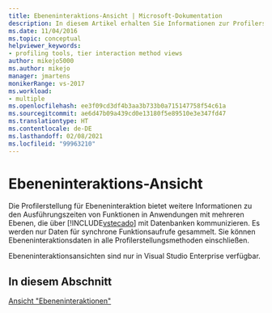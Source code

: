 ```yaml
---
title: Ebeneninteraktions-Ansicht | Microsoft-Dokumentation
description: In diesem Artikel erhalten Sie Informationen zur Profilerstellung für Ebeneninteraktionen. Hier erhalten Sie weitere Informationen zu den Ausführungszeiten von Funktionen in Anwendungen mit mehreren Ebenen, die mit Datenbanken kommunizieren.
ms.date: 11/04/2016
ms.topic: conceptual
helpviewer_keywords:
- profiling tools, tier interaction method views
author: mikejo5000
ms.author: mikejo
manager: jmartens
monikerRange: vs-2017
ms.workload:
- multiple
ms.openlocfilehash: ee3f09cd3df4b3aa3b733b0a715147758f54c61a
ms.sourcegitcommit: ae6d47b09a439cd0e13180f5e89510e3e347fd47
ms.translationtype: HT
ms.contentlocale: de-DE
ms.lasthandoff: 02/08/2021
ms.locfileid: "99963210"
---
```

# <a name="tier-interaction-views"></a>Ebeneninteraktions-Ansicht

Die Profilerstellung für Ebeneninteraktion bietet weitere Informationen zu den Ausführungszeiten von Funktionen in Anwendungen mit mehreren Ebenen, die über [!INCLUDE[vstecado](../data-tools/includes/vstecado_md.md)] mit Datenbanken kommunizieren. Es werden nur Daten für synchrone Funktionsaufrufe gesammelt. Sie können Ebeneninteraktionsdaten in alle Profilerstellungsmethoden einschließen.

Ebeneninteraktionsansichten sind nur in Visual Studio Enterprise verfügbar.

## <a name="in-this-section"></a>In diesem Abschnitt

[Ansicht "Ebeneninteraktionen"](../profiling/tier-interactions-view.md)
